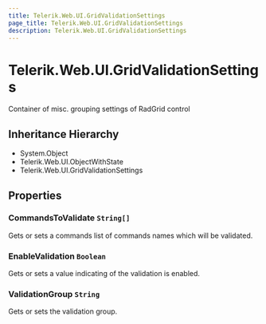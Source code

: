 ```yaml
---
title: Telerik.Web.UI.GridValidationSettings
page_title: Telerik.Web.UI.GridValidationSettings
description: Telerik.Web.UI.GridValidationSettings
---
```


# Telerik.Web.UI.GridValidationSettings

Container of misc. grouping settings of RadGrid control

## Inheritance Hierarchy

* System.Object
* Telerik.Web.UI.ObjectWithState
* Telerik.Web.UI.GridValidationSettings

## Properties

###  CommandsToValidate `String[]`

Gets or sets a commands list of commands names which will be validated.

###  EnableValidation `Boolean`

Gets or sets a value indicating of the validation is enabled.

###  ValidationGroup `String`

Gets or sets the validation group.

